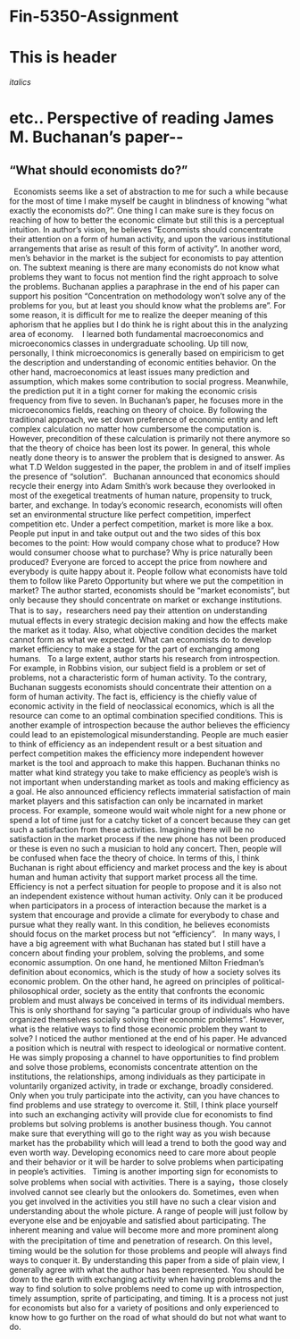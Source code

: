 # Fin-5350-Assignment

# This is header

_italics_

etc..
Perspective of reading James M. Buchanan’s paper--
=============================================
“What should economists do?”
-------------------------
   Economists seems like a set of abstraction to me for such a while because for the most of time I make myself be caught in blindness of knowing “what exactly the economists do?”. One thing I can make sure is they focus on reaching of how to better the economic climate but still this is a perceptual intuition. In author’s vision, he believes “Economists should concentrate their attention on a form of human activity, and upon the various institutional arrangements that arise as result of this form of activity”. In another word, men’s behavior in the market is the subject for economists to pay attention on. The subtext meaning is there are many economists do not know what problems they want to focus not mention find the right approach to solve the problems. Buchanan applies a paraphrase in the end of his paper can support his position “Concentration on methodology won’t solve any of the problems for you, but at least you should know what the problems are”. For some reason, it is difficult for me to realize the deeper meaning of this aphorism that he applies but I do think he is right about this in the analyzing area of economy. 
    I learned both fundamental macroeconomics and microeconomics classes in undergraduate schooling. Up till now, personally, I think microeconomics is generally based on empiricism to get the description and understanding of economic entities behavior. On the other hand, macroeconomics at least issues many prediction and assumption, which makes some contribution to social progress. Meanwhile, the prediction put it in a tight corner for making the economic crisis frequency from five to seven. In Buchanan’s paper, he focuses more in the microeconomics fields, reaching on theory of choice. By following the traditional approach, we set down preference of economic entity and left complex calculation no matter how cumbersome the computation is. However, precondition of these calculation is primarily not there anymore so that the theory of choice has been lost its power. In general, this whole neatly done theory is to answer the problem that is designed to answer. As what T.D Weldon suggested in the paper, the problem in and of itself implies the presence of “solution”.
     Buchanan announced that economics should recycle their energy into Adam Smith’s work because they overlooked in most of the exegetical treatments of human nature, propensity to truck, barter, and exchange. In today’s economic research, economists will often set an environmental structure like perfect competition, imperfect competition etc. Under a perfect competition, market is more like a box. People put input in and take output out and the two sides of this box becomes to the point: How would company chose what to produce? How would consumer choose what to purchase? Why is price naturally been produced? Everyone are forced to accept the price from nowhere and everybody is quite happy about it. People follow what economists have told them to follow like Pareto Opportunity but where we put the competition in market? The author started, economists should be “market economists”, but only because they should concentrate on market or exchange institutions. That is to say，researchers need pay their attention on understanding mutual effects in every strategic decision making and how the effects make the market as it today. Also, what objective condition decides the market cannot form as what we expected. What can economists do to develop market efficiency to make a stage for the part of exchanging among humans. 
     To a large extent, author starts his research from introspection. For example, in Robbins vision, our subject field is a problem or set of problems, not a characteristic form of human activity. To the contrary, Buchanan suggests economists should concentrate their attention on a form of human activity. The fact is, efficiency is the chiefly value of economic activity in the field of neoclassical economics, which is all the resource can come to an optimal combination specified conditions. This is another example of introspection because the author believes the efficiency could lead to an epistemological misunderstanding. People are much easier to think of efficiency as an independent result or a best situation and perfect competition makes the efficiency more independent however market is the tool and approach to make this happen. Buchanan thinks no matter what kind strategy you take to make efficiency as people’s wish is not important when understanding market as tools and making efficiency as a goal. He also announced efficiency reflects immaterial satisfaction of main market players and this satisfaction can only be incarnated in market process. For example, someone would wait whole night for a new phone or spend a lot of time just for a catchy ticket of a concert because they can get such a satisfaction from these activities. Imagining there will be no satisfaction in the market process if the new phone has not been produced or these is even no such a musician to hold any concert. Then, people will be confused when face the theory of choice. In terms of this, I think Buchanan is right about efficiency and market process and the key is about human and human activity that support market process all the time. Efficiency is not a perfect situation for people to propose and it is also not an independent existence without human activity. Only can it be produced when participators in a process of interaction because the market is a system that encourage and provide a climate for everybody to chase and pursue what they really want. In this condition, he believes economists should focus on the market process but not “efficiency”.
    In many ways, I have a big agreement with what Buchanan has stated but I still have a concern about finding your problem, solving the problems, and some economic assumption. On one hand, he mentioned Milton Friedman’s definition about economics, which is the study of how a society solves its economic problem. On the other hand, he agreed on principles of political-philosophical order, society as the entity that confronts the economic problem and must always be conceived in terms of its individual members. This is only shorthand for saying “a particular group of individuals who have organized themselves socially solving their economic problems”. However, what is the relative ways to find those economic problem they want to solve? I noticed the author mentioned at the end of his paper. He advanced a position which is neutral with respect to ideological or normative content. He was simply proposing a channel to have opportunities to find problem and solve those problems, economists concentrate attention on the institutions, the relationships, among individuals as they participate in voluntarily organized activity, in trade or exchange, broadly considered. Only when you truly participate into the activity, can you have chances to find problems and use strategy to overcome it. Still, I think place yourself into such an exchanging activity will provide clue for economists to find problems but solving problems is another business though. You cannot make sure that everything will go to the right way as you wish because market has the probability which will lead a trend to both the good way and even worth way. Developing economics need to care more about people and their behavior or it will be harder to solve problems when participating in people’s activities.
     Timing is another importing sign for economists to solve problems when social with activities. There is a saying，those closely involved cannot see clearly but the onlookers do. Sometimes, even when you get involved in the activities you still have no such a clear vision and understanding about the whole picture. A range of people will just follow by everyone else and be enjoyable and satisfied about participating. The inherent meaning and value will become more and more prominent along with the precipitation of time and penetration of research. On this level，timing would be the solution for those problems and people will always find ways to conquer it. By understanding this paper from a side of plain view, I generally agree with what the author has been represented. You should be down to the earth with exchanging activity when having problems and the way to find solution to solve problems need to come up with introspection, timely assumption, sprite of participating, and timing. It is a process not just for economists but also for a variety of positions and only experienced to know how to go further on the road of what should do but not what want to do.
